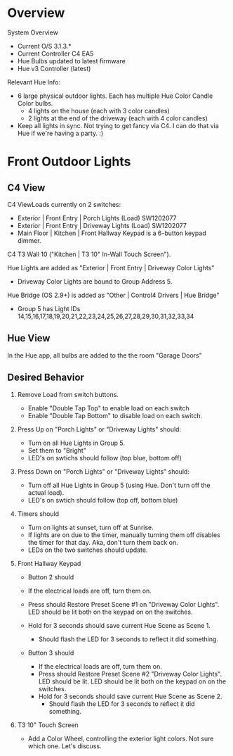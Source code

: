 # Overview

System Overview
* Current O/S 3.1.3.*
* Current Controller C4 EA5
* Hue Bulbs updated to latest firmware
* Hue v3 Controller (latest)

Relevant Hue Info:
* 6 large physical outdoor lights. Each has multiple Hue Color Candle Color bulbs. 
  * 4 lights on the house (each with 3 color candles)
  * 2 lights at the end of the driveway (each with 4 color candles)
* Keep all lights in sync. Not trying to get fancy via C4. I can do that via Hue if we're having a party. :) 
 
# Front Outdoor Lights 

## C4 View
C4 ViewLoads currently on 2 switches:
* Exterior | Front Entry | Porch Lights (Load) SW1202077
* Exterior | Front Entry | Driveway Lights (Load) SW1202077 
* Main Floor | Kitchen | Front Hallway Keypad is a 6-button keypad dimmer. 

C4 T3 Wall 10  ("Kitchen | T3 10" In-Wall Touch Screen"). 

Hue Lights are added as "Exterior | Front Entry | Driveway Color Lights"
* Driveway Color Lights are bound to Group Address 5. 

Hue Bridge (OS 2.9+) is added as "Other | Control4 Drivers | Hue Bridge"
* Group 5 has Light IDs 14,15,16,17,18,19,20,21,22,23,24,25,26,27,28,29,30,31,32,33,34

## Hue View
In the Hue app, all bulbs are added to the the room "Garage Doors"

## Desired Behavior
1. Remove Load from switch buttons. 
   * Enable "Double Tap Top" to enable load on each switch
   * Enable "Double Tap Bottom" to disable load on each switch. 

1. Press Up on "Porch Lights" or "Driveway Lights" should:
   * Turn on all Hue Lights in Group 5.
   * Set them to "Bright"
   * LED's on swtichs should follow (top blue, bottom off)

2. Press Down on "Porch Lights" or "Driveway Lights" should: 
   * Turn off all Hue Lights in Group 5 (using Hue. Don't turn off the actual load).
   * LED's on swtich should follow (top off, bottom blue)

3. Timers should 
   * Turn on lights at sunset, turn off at Sunrise. 
   * If lights are on due to the timer, manually turning them off disables the timer for that day. Aka, don't turn them back on. 
   * LEDs on the two switches should update. 

4. Front Hallway Keypad 
   * Button 2 should 
    * If the electrical loads are off, turn them on. 
    * Press should Restore Preset Scene #1 on "Driveway Color Lights". LED should be lit both on the keypad on on the switches. 
    * Hold for 3 seconds should save current Hue Scene as Scene 1. 
       * Should flash the LED for 3 seconds to reflect it did something. 
     
   * Button 3 should 
     * If the electrical loads are off, turn them on. 
     * Press should Restore Preset Scene #2 "Driveway Color Lights". LED should be lit. LED should be lit both on the keypad on on the switches. 
     * Hold for 3 seconds should save current Hue Scene as Scene 2. 
       * Should flash the LED for 3 seconds to reflect it did something. 
   
5. T3 10" Touch Screen 
    * Add a Color Wheel, controlling the exterior light colors. Not sure which one. Let's discuss.